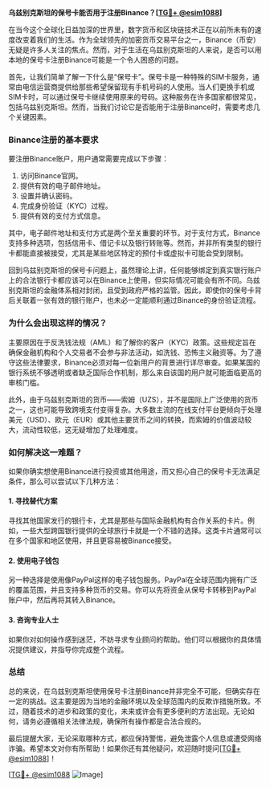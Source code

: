 **乌兹别克斯坦的保号卡能否用于注册Binance？[[TG💪+ @esim1088](https://t.me/s/esim1088)]**

在当今这个全球化日益加深的世界里，数字货币和区块链技术正在以前所未有的速度改变着我们的生活。作为全球领先的加密货币交易平台之一，Binance（币安）无疑是许多人关注的焦点。然而，对于生活在乌兹别克斯坦的人来说，是否可以用本地的保号卡注册Binance可能是一个令人困惑的问题。

首先，让我们简单了解一下什么是“保号卡”。保号卡是一种特殊的SIM卡服务，通常由电信运营商提供给那些希望保留现有手机号码的人使用。当人们更换手机或SIM卡时，可以通过保号卡继续使用原来的号码。这种服务在许多国家都很常见，包括乌兹别克斯坦。然而，当我们讨论它是否能用于注册Binance时，需要考虑几个关键因素。

### Binance注册的基本要求

要注册Binance账户，用户通常需要完成以下步骤：
1. 访问Binance官网。
2. 提供有效的电子邮件地址。
3. 设置并确认密码。
4. 完成身份验证（KYC）过程。
5. 提供有效的支付方式信息。

其中，电子邮件地址和支付方式是两个至关重要的环节。对于支付方式，Binance支持多种选项，包括信用卡、借记卡以及银行转账等。然而，并非所有类型的银行卡都能直接被接受，尤其是某些地区特定的预付卡或虚拟卡可能会受到限制。

回到乌兹别克斯坦的保号卡问题上，虽然理论上讲，任何能够绑定到真实银行账户上的合法银行卡都应该可以在Binance上使用，但实际情况可能会有所不同。乌兹别克斯坦的金融体系相对封闭，且受到政府严格的监管。因此，即使你的保号卡背后关联着一张有效的银行账户，也未必一定能顺利通过Binance的身份验证流程。

### 为什么会出现这样的情况？

主要原因在于反洗钱法规（AML）和了解你的客户（KYC）政策。这些规定旨在确保金融机构和个人交易者不会参与非法活动，如洗钱、恐怖主义融资等。为了遵守这些法律要求，Binance必须对每一位新用户的背景进行详尽审查。如果某国的银行系统不够透明或者缺乏国际合作机制，那么来自该国的用户就可能面临更高的审核门槛。

此外，由于乌兹别克斯坦的货币——索姆（UZS），并不是国际上广泛使用的货币之一，这也可能导致跨境支付变得复杂。大多数主流的在线支付平台更倾向于处理美元（USD）、欧元（EUR）或其他主要货币之间的转换，而索姆的价值波动较大，流动性较低，这无疑增加了处理难度。

### 如何解决这一难题？

如果你确实想使用Binance进行投资或其他用途，而又担心自己的保号卡无法满足条件，那么可以尝试以下几种方法：

#### 1. 寻找替代方案
寻找其他国家发行的银行卡，尤其是那些与国际金融机构有合作关系的卡片。例如，一些大型跨国银行提供的全球旅行卡就是一个不错的选择。这类卡片通常可以在多个国家和地区使用，并且更容易被Binance接受。

#### 2. 使用电子钱包
另一种选择是使用像PayPal这样的电子钱包服务。PayPal在全球范围内拥有广泛的覆盖范围，并且支持多种货币的交易。你可以先将资金从保号卡转移到PayPal账户中，然后再将其转入Binance。

#### 3. 咨询专业人士
如果你对如何操作感到迷茫，不妨寻求专业顾问的帮助。他们可以根据你的具体情况提供建议，并指导你完成整个流程。

### 总结

总的来说，在乌兹别克斯坦使用保号卡注册Binance并非完全不可能，但确实存在一定的挑战。这主要是因为当地的金融环境以及全球范围内的反欺诈措施所致。不过，随着技术的进步和政策的变化，未来或许会有更多便利的方法出现。无论如何，请务必遵循相关法律法规，确保所有操作都是合法合规的。

最后提醒大家，无论采取哪种方式，都应保持警惕，避免泄露个人信息或遭受网络诈骗。希望本文对你有所帮助！如果你还有其他疑问，欢迎随时提问[[TG💪+ @esim1088](https://t.me/s/esim1088)]！

[[TG💪+ @esim1088](https://t.me/s/esim1088) ![Image](https://i.postimg.cc/4NQfJmqS/Snipaste-2025-05-13-00-14-12.png)]